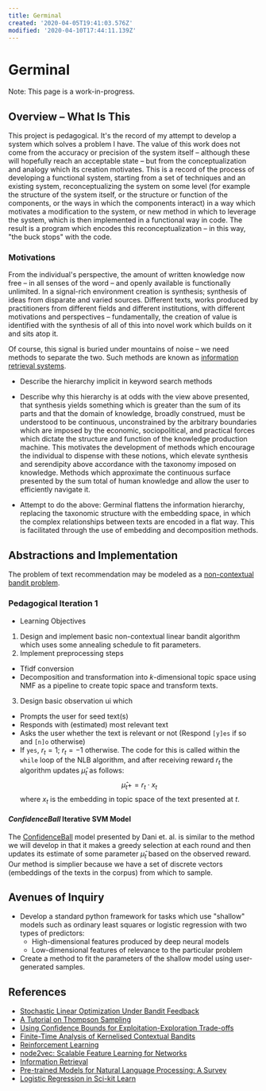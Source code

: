 ```yaml
---
title: Germinal
created: '2020-04-05T19:41:03.576Z'
modified: '2020-04-10T17:44:11.139Z'
---
```


# Germinal
Note: This page is a work-in-progress.

## Overview – What Is This
This project is pedagogical. It's the record of my attempt to develop a system which solves a problem I have. The value of this work does not come from the accuracy or precision of the system itself – although these will hopefully reach an acceptable state – but from the conceptualization and analogy which its creation motivates. This is a record of the process of developing a functional system, starting from a set of techniques and an existing system, reconceptualizing the system on some level (for example the structure of the system itself, or the structure or function of the components, or the ways in which the components interact) in a way which motivates a modification to the system, or new method in which to leverage the system, which is then implemented in a functional way in code. The result is a program which encodes this reconceptualization – in this way, "the buck stops" with the code.

### Motivations
From the individual's perspective, the amount of written knowledge now free – in all senses of the word – and openly available is functionally unlimited. In a signal-rich environment creation is synthesis; synthesis of ideas from disparate and varied sources. Different texts, works produced by practitioners from different fields and different institutions, with different motivations and perspectives – fundamentally, the creation of value is identified with the synthesis of all of this into novel work which builds on it and sits atop it. 

Of course, this signal is buried under mountains of noise – we need methods to separate the two. Such methods are known as [information retrieval systems](https://en.wikipedia.org/wiki/Information_retrieval). 

- Describe the hierarchy implicit in keyword search methods

- Describe why this hierarchy is at odds with the view above presented, that synthesis yields something which is greater than the sum of its parts and that the domain of knowledge, broadly construed, must be understood to be continuous, unconstrained by the arbitrary boundaries which are imposed by the economic, sociopolitical, and practical forces which dictate the structure and function of the knowledge production machine. This motivates the development of methods which encourage the individual to dispense with these notions, which elevate synthesis and serendipity above accordance with the taxonomy imposed on knowledge. Methods which approximate the continuous surface presented by the sum total of human knowledge and allow the user to efficiently navigate it.

- Attempt to do the above: Germinal flattens the information hierarchy, replacing the taxonomic structure with the embedding space, in which the complex relationships between texts are encoded in a flat way. This is facilitated through the use of embedding and decomposition methods.

## Abstractions and Implementation
The problem of text recommendation may be modeled as a [non-contextual bandit problem](https://repository.upenn.edu/cgi/viewcontent.cgi?article=1501&context=statistics_papers).

### Pedagogical Iteration 1
- Learning Objectives
 1. Design and implement basic non-contextual linear bandit algorithm which uses some annealing schedule to fit parameters.
 2. Implement preprocessing steps
  - Tfidf conversion
  - Decomposition and transformation into $k$-dimensional topic space using NMF
 as a pipeline to create topic space and transform texts.
 3. Design basic observation ui which
  - Prompts the user for seed text(s)
  - Responds with (estimated) most relevant text
  - Asks the user whether the text is relevant or not (Respond `[y]es` if so and `[n]o` otherwise)
  - If `yes`, $r_t = 1$; $r_t = -1$ otherwise. The code for this is called within the `while` loop of the NLB algorithm, and after receiving reward $r_t$ the algorithm updates $\hat\mu_t$ as follows:
  $$\hat\mu_t += r_t \cdot x_t$$
  where $x_t$ is the embedding in topic space of the text presented at $t$.

#### _ConfidenceBall_ Iterative SVM Model
The [ConfidenceBall](https://repository.upenn.edu/cgi/viewcontent.cgi?article=1501&context=statistics_papers) model presented by Dani et. al. is similar to the method we will develop in that it makes a greedy selection at each round and then updates its estimate of some parameter $\hat\mu_t$ based on the observed reward. Our method is simplier because we have a set of discrete vectors (embeddings of the texts in the corpus) from which to sample.

## Avenues of Inquiry
- Develop a standard python framework for tasks which use "shallow" models such as ordinary least squares or logistic regression with two types of predictors:
  - High-dimensional features produced by deep neural models
  - Low-dimensional features of relevance to the particular problem
- Create a method to fit the parameters of the shallow model using user-generated samples.

## References
- [Stochastic Linear Optimization Under Bandit
Feedback](https://repository.upenn.edu/cgi/viewcontent.cgi?article=1501&context=statistics_papers)
- [A Tutorial on Thompson Sampling](https://web.stanford.edu/~bvr/pubs/TS_Tutorial.pdf)
- [Using Confidence Bounds for
Exploitation-Exploration Trade-offs](http://www.jmlr.org/papers/volume3/auer02a/auer02a.pdf)
- [Finite-Time Analysis of Kernelised Contextual Bandits](https://arxiv.org/pdf/1309.6869.pdf)
- [Reinforcement Learning](https://en.wikipedia.org/wiki/Reinforcement_learning)
- [node2vec: Scalable Feature Learning for Networks](https://arxiv.org/pdf/1607.00653.pdf)
- [Information Retrieval](https://en.wikipedia.org/wiki/Information_retrieval)
- [Pre-trained Models for Natural Language Processing: A Survey](https://arxiv.org/pdf/2003.08271.pdf)
- [Logistic Regression in Sci-kit Learn](https://scikit-learn.org/stable/modules/linear_model.html#logistic-regression)
